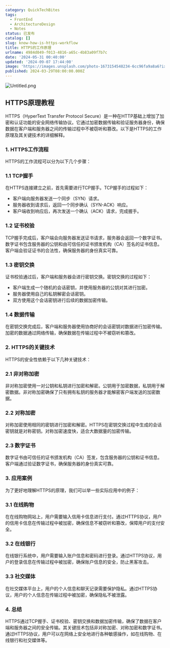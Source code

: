 ```yaml
---
category: QuickTechBites
tags:
  - FrontEnd
  - ArchitectureDesign
  - Notes
status: 已发布
catalog: []
slug: know-how-is-https-workflow
title: HTTPS的工作原理
urlname: 4984d049-f013-4816-a65c-4b83a09f7b7c
date: '2024-05-31 00:40:00'
updated: '2024-09-07 17:44:00'
image: 'https://images.unsplash.com/photo-1673154548234-6cc96fa9a8a6?ixlib=rb-4.0.3&q=85&fm=jpg&crop=entropy&cs=srgb'
published: 2024-03-29T08:00:00.000Z
---
```


![Untitled.png](https://prod-files-secure.s3.us-west-2.amazonaws.com/5d24fe63-e567-4804-86f9-9fdc62e13082/2950c759-0255-4c0a-becc-122aae8c82c0/Untitled.png?X-Amz-Algorithm=AWS4-HMAC-SHA256&X-Amz-Content-Sha256=UNSIGNED-PAYLOAD&X-Amz-Credential=ASIAZI2LB4667X6CJ35U%2F20250201%2Fus-west-2%2Fs3%2Faws4_request&X-Amz-Date=20250201T213158Z&X-Amz-Expires=3600&X-Amz-Security-Token=IQoJb3JpZ2luX2VjENX%2F%2F%2F%2F%2F%2F%2F%2F%2F%2FwEaCXVzLXdlc3QtMiJHMEUCIQCHQk9jb5Goinw7kLxx5nbnIPJsyagtoN1pUT62IIDi%2FAIgT%2FJrwi2zGdwD05KcIe3kHKxX9PYZGoBKkA%2FmfaYGH9IqiAQI3v%2F%2F%2F%2F%2F%2F%2F%2F%2F%2FARAAGgw2Mzc0MjMxODM4MDUiDESPwiCgVIBIDb1cVCrcA1ux17r%2FMKSMp%2F6Gx6ev635hBt3y3y1Rd1i0zwIJghypfQSkI840sP3bUhURwfgWWPLHFkw6zyelStZPhoYi7pBcGyVezCXaT297Vv7PrbmCFxY1bpf4scRMe68BwXCa7M6YEw%2BSoKDogYM4wlsIQ7Leg16pGv07ry1qnGOXj89yPamJqu06I6r5piWV5%2F%2BVxEOt4SzJHvqNWwzhojTGMGJRucHEm%2FuiiLqHB3ELnz40Dh50gxCLQ%2BRY2YUmD4Wss5RfH0hxOPKszd8ZMqGJ5FlZzL4WCABdXu4fZNNc0qvsW11okguGW6h%2FbMHKyi62z8OdIN%2FTFcB5ADmnfPD7sVwzSTOaDTwWQmc0CG8omlMxco803Q1EEtjb5vP%2FvQ2JrrBOk16MEcY1v77LLCrh6yI09u9%2BsexEDGnBZ5XjcJ6aXtGWnltUrdwMxkRNUwvtObXMwg1LL0%2BdNjyVW1WLZOFzepXp2C%2BMFPZk8t6V0sPxiDmgd2qIPSs9u%2FF%2B6ljSIBZzUF%2BG9o%2FOYN09zCWMrclysvIYkkgKQln9Dr6qKPCCeFfVJaciizkYIPeoMNvzPYPVJX4KdZ2irdI6%2BnRnJlORIcnSKSrUx%2FAzvN3nnTT5%2BdIR3r3709w%2FMZwhMN6T%2BrwGOqUBB91sGPE%2F1vQNvC9%2Bh%2BwqVd2IR2CDNBOBlbz8cacZZUjJXoxpR2LLe9NPPNqM4z%2FkPK0TTbMcJG3MF7X79l02%2BKc9bTnwOlXaNFcmfAYQ4c6xau1GSL37k2DHBb7CsIKE%2F%2F32kOk%2FX88gb8g9pF68RLgkPAU7ymFGortmCXHAmT86TQHswYj%2Bu1QuknvfntEJBEwlShiViGer%2FV07a1iElCbfMlh6&X-Amz-Signature=5799b9b481544e3e68a8eb69ed2e20428daedca2c8dca2db0f623b39b5b45019&X-Amz-SignedHeaders=host&x-id=GetObject)


## HTTPS原理教程


HTTPS（HyperText Transfer Protocol Secure）是一种在HTTP基础上增加了加密和认证功能的安全网络传输协议。它通过加密数据传输和验证服务器身份，确保数据在客户端和服务器之间的传输过程中不被窃听和篡改。以下是HTTPS的工作原理及其关键技术的详细解释。


### 1. HTTPS工作流程


HTTPS的工作流程可以分为以下几个步骤：


### 1.1 TCP握手


在HTTPS连接建立之前，首先需要进行TCP握手。TCP握手的过程如下：

- 客户端向服务器发送一个同步（SYN）请求。
- 服务器收到请求后，返回一个同步确认（SYN-ACK）响应。
- 客户端收到响应后，再次发送一个确认（ACK）请求，完成握手。

### 1.2 证书校验


TCP握手完成后，客户端会向服务器发送证书请求，服务器会返回一个数字证书。数字证书包含服务器的公钥和由可信任的证书颁发机构（CA）签名的证书信息。客户端会验证证书的合法性，确保服务器的身份真实可靠。


### 1.3 密钥交换


证书校验通过后，客户端和服务器会进行密钥交换。密钥交换的过程如下：

- 客户端生成一个随机的会话密钥，并使用服务器的公钥对其进行加密。
- 服务器使用自己的私钥解密会话密钥。
- 双方使用这个会话密钥进行后续的数据加密传输。

### 1.4 数据传输


在密钥交换完成后，客户端和服务器使用协商好的会话密钥对数据进行加密传输。加密的数据通过网络传输，确保数据在传输过程中不被窃听和篡改。


### 2. HTTPS的关键技术


HTTPS的安全性依赖于以下几种关键技术：


### 2.1 非对称加密


非对称加密使用一对公钥和私钥进行加密和解密。公钥用于加密数据，私钥用于解密数据。非对称加密确保了只有拥有私钥的服务器才能解密客户端发送的加密数据。


### 2.2 对称加密


对称加密使用相同的密钥进行加密和解密。HTTPS在密钥交换过程中生成的会话密钥就是对称密钥。对称加密速度快，适合大数据量的加密传输。


### 2.3 数字证书


数字证书由可信任的证书颁发机构（CA）签发，包含服务器的公钥和证书信息。客户端通过验证数字证书，确保服务器的身份真实可靠。


### 3. 应用案例


为了更好地理解HTTPS的原理，我们可以举一些实际应用中的例子：


### 3.1 在线购物


在在线购物网站上，用户需要输入信用卡信息进行支付。通过HTTPS协议，用户的信用卡信息在传输过程中被加密，确保信息不被窃听和篡改，保障用户的支付安全。


### 3.2 在线银行


在线银行系统中，用户需要输入账户信息和密码进行登录。通过HTTPS协议，用户的登录信息在传输过程中被加密，确保账户信息的安全，防止黑客攻击。


### 3.3 社交媒体


在社交媒体平台上，用户的个人信息和聊天记录需要保护隐私。通过HTTPS协议，用户的个人信息在传输过程中被加密，确保隐私不被泄露。


### 4. 总结


HTTPS通过TCP握手、证书校验、密钥交换和数据加密传输，确保了数据在客户端和服务器之间的安全传输。其关键技术包括非对称加密、对称加密和数字证书。通过HTTPS协议，用户可以在网络上安全地进行各种敏感操作，如在线购物、在线银行和社交媒体等。

